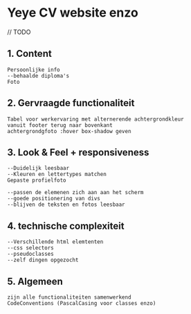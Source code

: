 # Yeye CV website enzo

// TODO
## 1.  Content
    Persoonlijke info
    --behaalde diploma's 
    Foto

## 2.  Gervraagde functionaliteit
    Tabel voor werkervaring met alternerende achtergrondkleur
    vanuit footer terug naar bovenkant
    achtergrondgfoto :hover box-shadow geven

## 3. Look & Feel + responsiveness
    --Duidelijk leesbaar
    --Kleuren en lettertypes matchen
    Gepaste profielfoto

    --passen de elemenen zich aan aan het scherm
    --goede positionering van divs
    --blijven de teksten en fotos leesbaar

## 4. technische complexiteit
    --Verschillende html elemtenten
    --css selectors
    --pseudoclasses
    --zelf dingen opgezocht

## 5. Algemeen
    zijn alle functionaliteiten samenwerkend
    CodeConventions (PascalCasing voor classes enzo)

